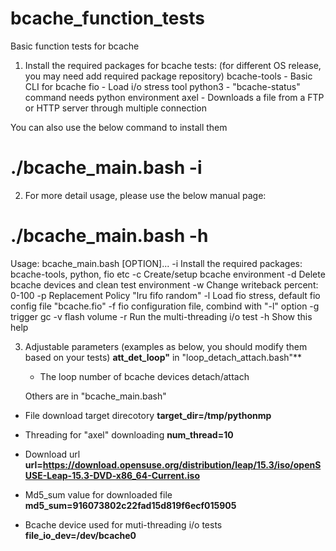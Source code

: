 # bcache_function_tests
Basic function tests for bcache

1) Install the required packages for bcache tests: (for different OS release, you may need add required package repository)
 bcache-tools - Basic CLI for bcache
 fio          - Load i/o stress tool
 python3      - "bcache-status" command needs python environment
 axel         - Downloads a file from a FTP or HTTP server through multiple connection
 
 You can also use the below command to install them
 # ./bcache_main.bash -i
 
 2) For more detail usage, please use the below manual page:
 
 # ./bcache_main.bash -h
   Usage: bcache_main.bash [OPTION]...
    -i   Install the required packages: bcache-tools, python, fio etc
    -c   Create/setup bcache environment
    -d   Delete bcache devices and clean test environment
    -w   Change writeback percent: 0-100
    -p   Replacement Policy "lru fifo random"
    -l   Load fio stress, default fio config file "bcache.fio"
    -f   fio configuration file, combind with "-l" option
    -g   trigger gc
    -v   flash volume 
    -r   Run the multi-threading i/o test
    -h   Show this help
    
 3) Adjustable parameters (examples as below, you should modify them based on your tests)
   **att_det_loop"** in "loop_detach_attach.bash"** 
      - The loop number of bcache devices detach/attach
    
    Others are in "bcache_main.bash"
   - File download target direcotory
     **target_dir=/tmp/pythonmp**
   
   - Threading for "axel" downloading
     **num_thread=10**    
   
   - Download url
     **url=https://download.opensuse.org/distribution/leap/15.3/iso/openSUSE-Leap-15.3-DVD-x86_64-Current.iso**
     
   - Md5_sum value for downloaded file
     **md5_sum=916073802c22fad15d819f6ecf015905**
   
   - Bcache device used for muti-threading i/o tests
     **file_io_dev=/dev/bcache0**
                              

